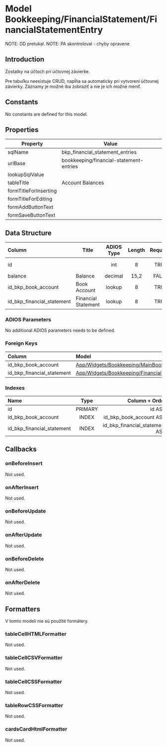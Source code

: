 # Model Bookkeeping/FinancialStatement/FinancialStatementEntry

NOTE: DD pretukal.
NOTE: PA skontroloval - chyby opravene

## Introduction

Zostatky na účtoch pri účtovnej závierke.

Pre tabuľku neexistuje CRUD, napĺňa sa automaticky pri vytvorení účtovnej závierky. Záznamy je možné iba zobraziť a nie je ich možné meniť.

## Constants

No constants are defined for this model.

## Properties

| Property              | Value                                   |
| --------------------- | --------------------------------------- |
| sqlName               | bkp_financial_statement_entries         |
| urlBase               | bookkeeping/financial-statement-entries |
| lookupSqlValue        |                                         |
| tableTitle            | Account Balances                        |
| formTitleForInserting |                                         |
| formTitleForEditing   |                                         |
| formAddButtonText     |                                         |
| formSaveButtonText    |                                         |

## Data Structure

| Column                     | Title               | ADIOS Type | Length | Required | Notes               |
| :------------------------- | ------------------- | :--------: | :----: | :------: | :------------------ |
| id                         |                     |    int     |   8    |   TRUE   | Unique record ID    |
| balance                    | Balance             |  decimal   |  15,2  |  FALSE   | Balance             |
| id_bkp_book_account        | Book Account        |   lookup   |   8    |   TRUE   | Book Account        |
| id_bkp_financial_statement | Financial Statement |   lookup   |   8    |   TRUE   | Financial Statement |

### ADIOS Parameters

No additional ADIOS parameters needs to be defined.

### Foreign Keys

| Column                     | Model                                                                                                                                        | Relation | OnUpdate | OnDelete |
| :------------------------- | :------------------------------------------------------------------------------------------------------------------------------------------- | :------: | :------: | :------: |
| id_bkp_book_account        | [App/Widgets/Bookkeeping/MainBook/Models/BookAccount](../../../Bookkeeping/MainBook/Models/BookAccount.md)                                   |   1:N    | Cascade  | Restrict |
| id_bkp_financial_statement | [App/Widgets/Bookkeeping/FinancialStatement/Models/FinancialStatement](../../../Bookkeeping/FinancialStatement/Models/FinancialStatement.md) |   1:N    | Cascade  | Restrict |

### Indexes

| Name                       |  Type   |                 Column + Order |
| :------------------------- | :-----: | -----------------------------: |
| id                         | PRIMARY |                         id ASC |
| id_bkp_book_account        |  INDEX  |        id_bkp_book_account ASC |
| id_bkp_financial_statement |  INDEX  | id_bkp_financial_statement ASC |

## Callbacks

### onBeforeInsert

Not used.

### onAfterInsert

Not used.

### onBeforeUpdate

Not used.

### onAfterUpdate

Not used.

### onBeforeDelete

Not used.

### onAfterDelete

Not used.

## Formatters

V tomto modeli nie sú použité formátery.

### tableCellHTMLFormatter

Not used.

### tableCellCSVFormatter

Not used.

### tableCellCSSFormatter

Not used.

### tableRowCSSFormatter

Not used.

### cardsCardHtmlFormatter

Not used.
